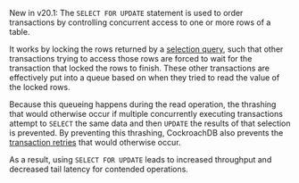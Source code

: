 <span class="[version](cluster-settings.html#setting-version)-tag">New in v20.1</span>: The `SELECT FOR UPDATE` statement is used to order transactions by controlling concurrent access to one or more rows of a table.

It works by locking the rows returned by a [selection query][selection], such that other transactions trying to access those rows are forced to wait for the transaction that locked the rows to finish. These other transactions are effectively put into a queue based on when they tried to read the value of the locked rows.

Because this queueing happens during the read operation, the thrashing that would otherwise occur if multiple concurrently executing transactions attempt to `SELECT` the same data and then `UPDATE` the results of that selection is prevented.  By preventing this thrashing, CockroachDB also prevents the [transaction retries][retries] that would otherwise occur.

As a result, using `SELECT FOR UPDATE` leads to increased throughput and decreased tail latency for contended operations.

<!-- Reference Links -->

[retries]: transactions.html#transaction-retries
[selection]: selection-queries.html
